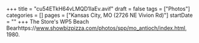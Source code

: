 +++
title = "cu54ETkH64vLMQD1IaEv.avif"
draft = false
tags = ["Photos"]
categories = []
pages = ["Kansas City, MO (2726 NE Vivion Rd)"]
startDate = ""
+++
The Store's WP5 Beach Bearhttps://www.showbizpizza.com/photos/spp/mo_antioch/index.html, 1980.
